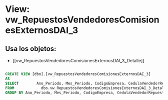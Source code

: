 # View: vw_RepuestosVendedoresComisionesExternosDAI_3

## Usa los objetos:
- [[vw_RepuestosVendedoresComisionesExternosDAI_3_Detalle]]

```sql

CREATE VIEW [dbo].[vw_RepuestosVendedoresComisionesExternosDAI_3]
AS
SELECT        Ano_Periodo, Mes_Periodo, CodigoEmpresa, CedulaVendedorRepuestos, SUM(ValorBaseTaller) AS ValorBaseTaller
FROM            dbo.vw_RepuestosVendedoresComisionesExternosDAI_3_Detalle
GROUP BY Ano_Periodo, Mes_Periodo, CodigoEmpresa, CedulaVendedorRepuestos




```
